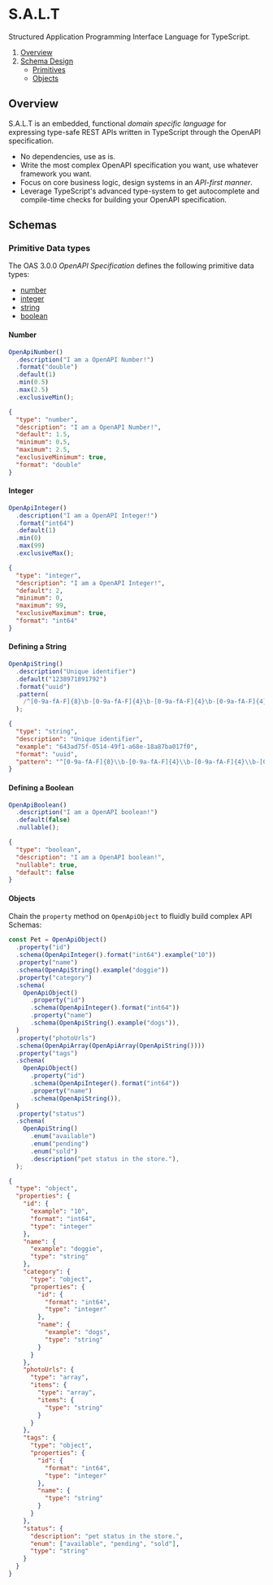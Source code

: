 # S.A.L.T

Structured Application Programming Interface Language for TypeScript.

1. [Overview](#overview)
2. [Schema Design](#schemas)
   - [Primitives](#primitive-data-types)
   - [Objects](#objects)

## Overview

S.A.L.T is an embedded, functional _domain specific language_ for expressing type-safe REST APIs written in TypeScript through the OpenAPI specification.

- No dependencies, use as is.
- Write the most complex OpenAPI specification you want, use whatever framework you want.
- Focus on core business logic, design systems in an _API-first manner_.
- Leverage TypeScript's advanced type-system to get autocomplete and compile-time checks for building your OpenAPI specification.

## Schemas

### Primitive Data types

The OAS 3.0.0 _OpenAPI Specification_ defines the following primitive data types:

- [number](#defining-a-number)
- [integer](#defining-a-integer)
- [string](#defining-a-string)
- [boolean](#defining-a-boolean)

#### Number

```ts
OpenApiNumber()
  .description("I am a OpenAPI Number!")
  .format("double")
  .default(1)
  .min(0.5)
  .max(2.5)
  .exclusiveMin();
```

```json
{
  "type": "number",
  "description": "I am a OpenAPI Number!",
  "default": 1.5,
  "minimum": 0.5,
  "maximum": 2.5,
  "exclusiveMinimum": true,
  "format": "double"
}
```

#### Integer

```ts
OpenApiInteger()
  .description("I am a OpenAPI Integer!")
  .format("int64")
  .default(1)
  .min(0)
  .max(99)
  .exclusiveMax();
```

```json
{
  "type": "integer",
  "description": "I am a OpenAPI Integer!",
  "default": 2,
  "minimum": 0,
  "maximum": 99,
  "exclusiveMaximum": true,
  "format": "int64"
}
```

#### Defining a String

```ts
OpenApiString()
  .description("Unique identifier")
  .default("1238971891792")
  .format("uuid")
  .pattern(
    /^[0-9a-fA-F]{8}\b-[0-9a-fA-F]{4}\b-[0-9a-fA-F]{4}\b-[0-9a-fA-F]{4}\b-[0-9a-fA-F]{12}$/,
  );
```

```json
{
  "type": "string",
  "description": "Unique identifier",
  "example": "643ad75f-0514-49f1-a68e-18a87ba017f0",
  "format": "uuid",
  "pattern": "^[0-9a-fA-F]{8}\\b-[0-9a-fA-F]{4}\\b-[0-9a-fA-F]{4}\\b-[0-9a-fA-F]{4}\\b-[0-9a-fA-F]{12}$"
}
```

#### Defining a Boolean

```ts
OpenApiBoolean()
  .description("I am a OpenAPI boolean!")
  .default(false)
  .nullable();
```

```json
{
  "type": "boolean",
  "description": "I am a OpenAPI boolean!",
  "nullable": true,
  "default": false
}
```

#### Objects

Chain the `property` method on `OpenApiObject` to fluidly build complex API Schemas:

```ts
const Pet = OpenApiObject()
  .property("id")
  .schema(OpenApiInteger().format("int64").example("10"))
  .property("name")
  .schema(OpenApiString().example("doggie"))
  .property("category")
  .schema(
    OpenApiObject()
      .property("id")
      .schema(OpenApiInteger().format("int64"))
      .property("name")
      .schema(OpenApiString().example("dogs")),
  )
  .property("photoUrls")
  .schema(OpenApiArray(OpenApiArray(OpenApiString())))
  .property("tags")
  .schema(
    OpenApiObject()
      .property("id")
      .schema(OpenApiInteger().format("int64"))
      .property("name")
      .schema(OpenApiString()),
  )
  .property("status")
  .schema(
    OpenApiString()
      .enum("available")
      .enum("pending")
      .enum("sold")
      .description("pet status in the store."),
  );
```

```json
{
  "type": "object",
  "properties": {
    "id": {
      "example": "10",
      "format": "int64",
      "type": "integer"
    },
    "name": {
      "example": "doggie",
      "type": "string"
    },
    "category": {
      "type": "object",
      "properties": {
        "id": {
          "format": "int64",
          "type": "integer"
        },
        "name": {
          "example": "dogs",
          "type": "string"
        }
      }
    },
    "photoUrls": {
      "type": "array",
      "items": {
        "type": "array",
        "items": {
          "type": "string"
        }
      }
    },
    "tags": {
      "type": "object",
      "properties": {
        "id": {
          "format": "int64",
          "type": "integer"
        },
        "name": {
          "type": "string"
        }
      }
    },
    "status": {
      "description": "pet status in the store.",
      "enum": ["available", "pending", "sold"],
      "type": "string"
    }
  }
}
```
